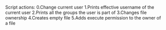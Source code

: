 Script actions:
0.Change current user
1.Prints effective username of the current user
2.Prints all the groups the user is part of
3.Changes file ownership
4.Creates empty file
5.Adds execute permission to the owner of a file
